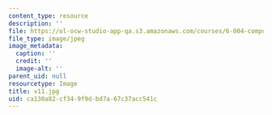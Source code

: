 ```yaml
---
content_type: resource
description: ''
file: https://ol-ocw-studio-app-qa.s3.amazonaws.com/courses/6-004-computation-structures-spring-2017/ca130a82cf349f9dbd7a67c37acc541c_v11.jpg
file_type: image/jpeg
image_metadata:
  caption: ''
  credit: ''
  image-alt: ''
parent_uid: null
resourcetype: Image
title: v11.jpg
uid: ca130a82-cf34-9f9d-bd7a-67c37acc541c
---
```

